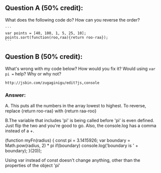## Question A (50% credit): 

What does the following code do?  How can you reverse the order?

    ```
    var points = [40, 100, 1, 5, 25, 10];
    points.sort(function(roo,raa){return roo-raa});
    ```

## Question B (50% credit): 

What's wrong with my code below?  How would you fix it?  Would using `var pi =` help? Why or why not?

    http://jsbin.com/zugaginigu/edit?js,console

### Answer:

A. This puts all the numbers in the array lowest to highest. To reverse, replace {return roo-raa} with {return raa-roo}

B.The variable that includes 'pi' is being called before 'pi' is even defined. Just flip the two and you're good to go. Also, the console.log has a comma instead of a +.

(function myFn(radius) {
    const pi = 3.1415926;
    var boundary = Math.pow(radius, 2) * pi
    if(boundary) console.log('boundary is ' + boundary);
}(20));

Using var instead of const doesn't change anything, other than the properties of the object 'pi'
    